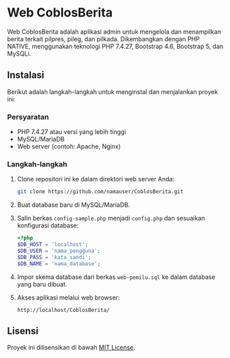 # Web CoblosBerita

Web CoblosBerita adalah aplikasi admin untuk mengelola dan menampilkan berita terkait pilpres, pileg, dan pilkada. Dikembangkan dengan PHP NATIVE, menggunakan teknologi PHP 7.4.27, Bootstrap 4.6, Bootstrap 5, dan MySQLi.

## Instalasi

Berikut adalah langkah-langkah untuk menginstal dan menjalankan proyek ini:

### Persyaratan

- PHP 7.4.27 atau versi yang lebih tinggi
- MySQL/MariaDB
- Web server (contoh: Apache, Nginx)

### Langkah-langkah

1. Clone repositori ini ke dalam direktori web server Anda:

    ```bash
    git clone https://github.com/namauser/CoblosBerita.git
    ```

2. Buat database baru di MySQL/MariaDB.

3. Salin berkas `config-sample.php` menjadi `config.php` dan sesuaikan konfigurasi database:

    ```php
    <?php
    $DB_HOST = 'localhost';
    $DB_USER = 'nama_pengguna';
    $DB_PASS = 'kata_sandi';
    $DB_NAME = 'nama_database';
    ```

4. Impor skema database dari berkas `web-pemilu.sql` ke dalam database yang baru dibuat.

5. Akses aplikasi melalui web browser:

    ```
    http://localhost/CoblosBerita/
    ```

## Lisensi

Proyek ini dilisensikan di bawah [MIT License](LICENSE).

